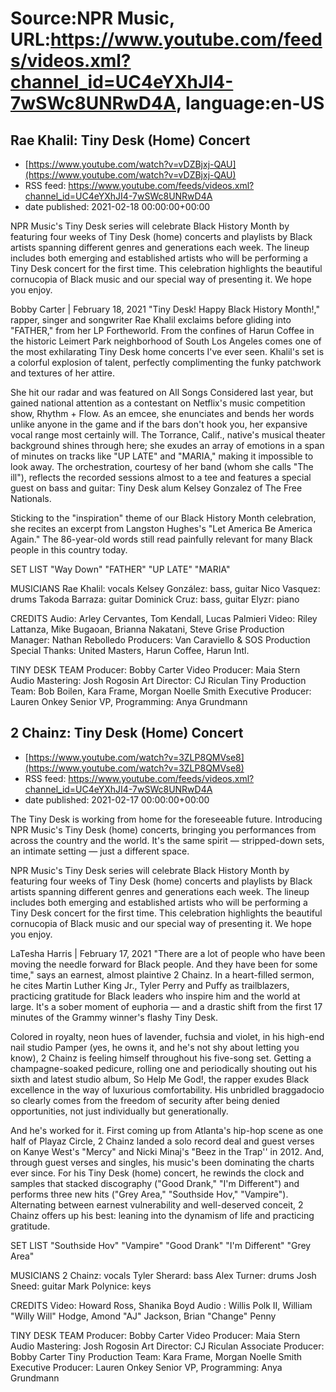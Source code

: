 # Source:NPR Music, URL:https://www.youtube.com/feeds/videos.xml?channel_id=UC4eYXhJI4-7wSWc8UNRwD4A, language:en-US

## Rae Khalil: Tiny Desk (Home) Concert
 - [https://www.youtube.com/watch?v=vDZBjxj-QAU](https://www.youtube.com/watch?v=vDZBjxj-QAU)
 - RSS feed: https://www.youtube.com/feeds/videos.xml?channel_id=UC4eYXhJI4-7wSWc8UNRwD4A
 - date published: 2021-02-18 00:00:00+00:00

NPR Music's Tiny Desk series will celebrate Black History Month by featuring four weeks of Tiny Desk (home) concerts and playlists by Black artists spanning different genres and generations each week. The lineup includes both emerging and established artists who will be performing a Tiny Desk concert for the first time. This celebration highlights the beautiful cornucopia of Black music and our special way of presenting it. We hope you enjoy.

Bobby Carter | February 18, 2021
"Tiny Desk! Happy Black History Month!," rapper, singer and songwriter Rae Khalil exclaims before gliding into "FATHER," from her LP Fortheworld. From the confines of Harun Coffee in the historic Leimert Park neighborhood of South Los Angeles comes one of the most exhilarating Tiny Desk home concerts I've ever seen. Khalil's set is a colorful explosion of talent, perfectly complimenting the funky patchwork and textures of her attire.

She hit our radar and was featured on All Songs Considered last year, but gained national attention as a contestant on Netflix's music competition show, Rhythm + Flow. As an emcee, she enunciates and bends her words unlike anyone in the game and if the bars don't hook you, her expansive vocal range most certainly will. The Torrance, Calif., native's musical theater background shines through here; she exudes an array of emotions in a span of minutes on tracks like "UP LATE" and "MARIA," making it impossible to look away. The orchestration, courtesy of her band (whom she calls "The ill"), reflects the recorded sessions almost to a tee and features a special guest on bass and guitar: Tiny Desk alum Kelsey Gonzalez of The Free Nationals.

Sticking to the "inspiration" theme of our Black History Month celebration, she recites an excerpt from Langston Hughes's "Let America Be America Again." The 86-year-old words still read painfully relevant for many Black people in this country today.

SET LIST
"Way Down"
"FATHER"
"UP LATE"
"MARIA"

MUSICIANS
Rae Khalil: vocals
Kelsey González: bass, guitar
Nico Vasquez: drums
Takoda Barraza: guitar
Dominick Cruz: bass, guitar
Elyzr: piano

CREDITS
Audio: Arley Cervantes, Tom Kendall, Lucas Palmieri
Video: Riley Lattanza, Mike Bugaoan, Brianna Nakatani, Steve Grise
Production Manager: Nathan Rebolledo
Producers: Van Caraviello & SOS Production
Special Thanks: United Masters, Harun Coffee, Harun Intl.

TINY DESK TEAM
Producer: Bobby Carter
Video Producer: Maia Stern
Audio Mastering: Josh Rogosin
Art Director: CJ Riculan
Tiny Production Team: Bob Boilen, Kara Frame, Morgan Noelle Smith
Executive Producer: Lauren Onkey
Senior VP, Programming: Anya Grundmann

## 2 Chainz: Tiny Desk (Home) Concert
 - [https://www.youtube.com/watch?v=3ZLP8QMVse8](https://www.youtube.com/watch?v=3ZLP8QMVse8)
 - RSS feed: https://www.youtube.com/feeds/videos.xml?channel_id=UC4eYXhJI4-7wSWc8UNRwD4A
 - date published: 2021-02-17 00:00:00+00:00

The Tiny Desk is working from home for the foreseeable future. Introducing NPR Music's Tiny Desk (home) concerts, bringing you performances from across the country and the world. It's the same spirit — stripped-down sets, an intimate setting — just a different space.

NPR Music's Tiny Desk series will celebrate Black History Month by featuring four weeks of Tiny Desk (home) concerts and playlists by Black artists spanning different genres and generations each week. The lineup includes both emerging and established artists who will be performing a Tiny Desk concert for the first time. This celebration highlights the beautiful cornucopia of Black music and our special way of presenting it. We hope you enjoy.

LaTesha Harris | February 17, 2021
"There are a lot of people who have been moving the needle forward for Black people. And they have been for some time," says an earnest, almost plaintive 2 Chainz. In a heart-filled sermon, he cites Martin Luther King Jr., Tyler Perry and Puffy as trailblazers, practicing gratitude for Black leaders who inspire him and the world at large. It's a sober moment of euphoria — and a drastic shift from the first 17 minutes of the Grammy winner's flashy Tiny Desk.

Colored in royalty, neon hues of lavender, fuchsia and violet, in his high-end nail studio Pamper (yes, he owns it, and he's not shy about letting you know), 2 Chainz is feeling himself throughout his five-song set. Getting a champagne-soaked pedicure, rolling one and periodically shouting out his sixth and latest studio album, So Help Me God!, the rapper exudes Black excellence in the way of luxurious comfortability. His unbridled braggadocio so clearly comes from the freedom of security after being denied opportunities, not just individually but generationally.

And he's worked for it. First coming up from Atlanta's hip-hop scene as one half of Playaz Circle, 2 Chainz landed a solo record deal and guest verses on Kanye West's "Mercy" and Nicki Minaj's "Beez in the Trap'' in 2012. And, through guest verses and singles, his music's been dominating the charts ever since. For his Tiny Desk (home) concert, he rewinds the clock and samples that stacked discography ("Good Drank," "I'm Different") and performs three new hits ("Grey Area," "Southside Hov," "Vampire"). Alternating between earnest vulnerability and well-deserved conceit, 2 Chainz offers up his best: leaning into the dynamism of life and practicing gratitude.

SET LIST
"Southside Hov"
"Vampire"
"Good Drank"
"I'm Different"
"Grey Area"

MUSICIANS
2 Chainz: vocals
Tyler Sherard: bass
Alex Turner: drums
Josh Sneed: guitar
Mark Polynice: keys

CREDITS
Video: Howard Ross, Shanika Boyd
Audio : Willis Polk II, William "Willy Will" Hodge, Amond "AJ" Jackson, Brian "Change" Penny

TINY DESK TEAM
Producer: Bobby Carter
Video Producer: Maia Stern
Audio Mastering: Josh Rogosin
Art Director: CJ Riculan
Associate Producer: Bobby Carter
Tiny Production Team: Kara Frame, Morgan Noelle Smith
Executive Producer: Lauren Onkey
Senior VP, Programming: Anya Grundmann

